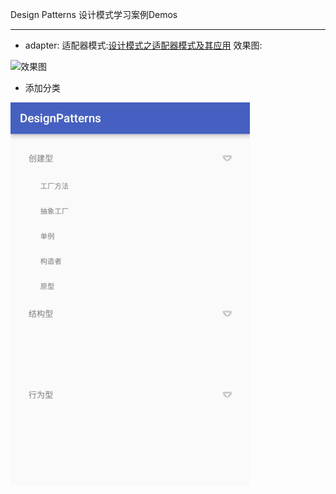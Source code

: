 Design Patterns
  设计模式学习案例Demos

-----

* adapter: 适配器模式:[设计模式之适配器模式及其应用](http://blog.csdn.net/wbwjx/article/details/52137907)
效果图:

![效果图](http://img.blog.csdn.net/20160806190357061)

* 添加分类

![category](art/demo.gif)
